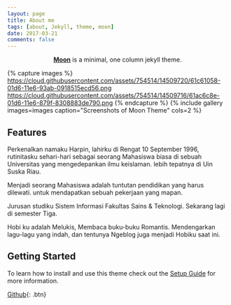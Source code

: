 ```yaml
---
layout: page
title: About me
tags: [about, Jekyll, theme, moon]
date: 2017-03-21
comments: false
---
```

    
<center><a href="http://taylantatli.github.io/Moon"><b>Moon</b></a> is a minimal, one column jekyll theme.</center>

{% capture images %}
    https://cloud.githubusercontent.com/assets/754514/14509720/61c61058-01d6-11e6-93ab-0918515ecd56.png
    https://cloud.githubusercontent.com/assets/754514/14509716/61ac6c8e-01d6-11e6-879f-8308883de790.png
{% endcapture %}
{% include gallery images=images caption="Screenshots of Moon Theme" cols=2 %}

## Features
Perkenalkan namaku Harpin, lahirku di Rengat 10 September 1996, rutinitasku sehari-hari sebagai seorang Mahasiswa biasa di sebuah Universitas yang mengedepankan ilmu keislaman. lebih tepatnya di Uin Suska Riau.

Menjadi seorang Mahasiswa adalah tuntutan pendidikan yang harus dilewati. untuk mendapatkan sebuah pekerjaan yang mapan.

Jurusan studiku Sistem Informasi Fakultas Sains & Teknologi. Sekarang lagi di semester Tiga.

Hobi ku adalah Melukis, Membaca buku-buku Romantis. Mendengarkan lagu-lagu yang indah, dan tentunya Ngeblog juga menjadi Hobiku saat ini.

## Getting Started

To learn how to install and use this theme check out the [Setup Guide](http://taylantatli.me/Moon/moon-theme/) for more information.
      
[Github](https://github.com/harpinachmad){: .btn}
